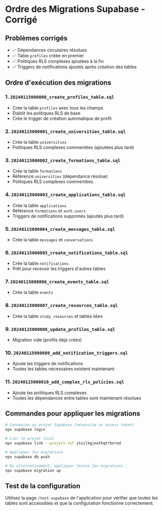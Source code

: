 # Ordre des Migrations Supabase - Corrigé

## Problèmes corrigés
- ✅ Dépendances circulaires résolues
- ✅ Table `profiles` créée en premier
- ✅ Politiques RLS complexes ajoutées à la fin
- ✅ Triggers de notifications ajoutés après création des tables

## Ordre d'exécution des migrations

### 1. `20240115000000_create_profiles_table.sql`
- Crée la table `profiles` avec tous les champs
- Établit les politiques RLS de base
- Crée le trigger de création automatique de profil

### 2. `20240115000001_create_universities_table.sql`
- Crée la table `universities`
- Politiques RLS complexes commentées (ajoutées plus tard)

### 3. `20240115000002_create_formations_table.sql`
- Crée la table `formations`
- Référence `universities` (dépendance résolue)
- Politiques RLS complexes commentées

### 4. `20240115000003_create_applications_table.sql`
- Crée la table `applications`
- Référence `formations` et `auth.users`
- Triggers de notifications supprimés (ajoutés plus tard)

### 5. `20240115000004_create_messages_table.sql`
- Crée la table `messages` et `conversations`

### 6. `20240115000005_create_notifications_table.sql`
- Crée la table `notifications`
- Prêt pour recevoir les triggers d'autres tables

### 7. `20240115000006_create_events_table.sql`
- Crée la table `events`

### 8. `20240115000007_create_resources_table.sql`
- Crée la table `study_resources` et tables liées

### 9. `20240115000008_update_profiles_table.sql`
- Migration vide (profils déjà créés)

### 10. `20240115000009_add_notification_triggers.sql`
- Ajoute les triggers de notifications
- Toutes les tables nécessaires existent maintenant

### 11. `20240115000010_add_complex_rls_policies.sql`
- Ajoute les politiques RLS complexes
- Toutes les dépendances entre tables sont maintenant résolues

## Commandes pour appliquer les migrations

```bash
# Connexion au projet Supabase (nécessite un access token)
npx supabase login

# Lier le projet local
npx supabase link --project-ref stsilkgjeathqtrbnrod

# Appliquer les migrations
npx supabase db push

# Ou alternativement, appliquer toutes les migrations :
npx supabase migration up
```

## Test de la configuration

Utilisez la page `/test-supabase` de l'application pour vérifier que toutes les tables sont accessibles et que la configuration fonctionne correctement.
